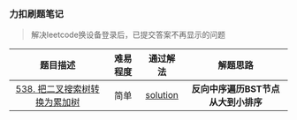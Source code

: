 ### 力扣刷题笔记
>  解决leetcode换设备登录后，已提交答案不再显示的问题

| 题目描述 | 难易程度 | 通过解法 | 解题思路 | 
| :----: | :----: | :----: | :----: |
| [538. 把二叉搜索树转换为累加树](https://leetcode-cn.com/problems/convert-bst-to-greater-tree/) |  简单 | [solution](538.%20把二叉搜索树转换为累加树.py) | **反向中序遍历BST节点从大到小排序** |
